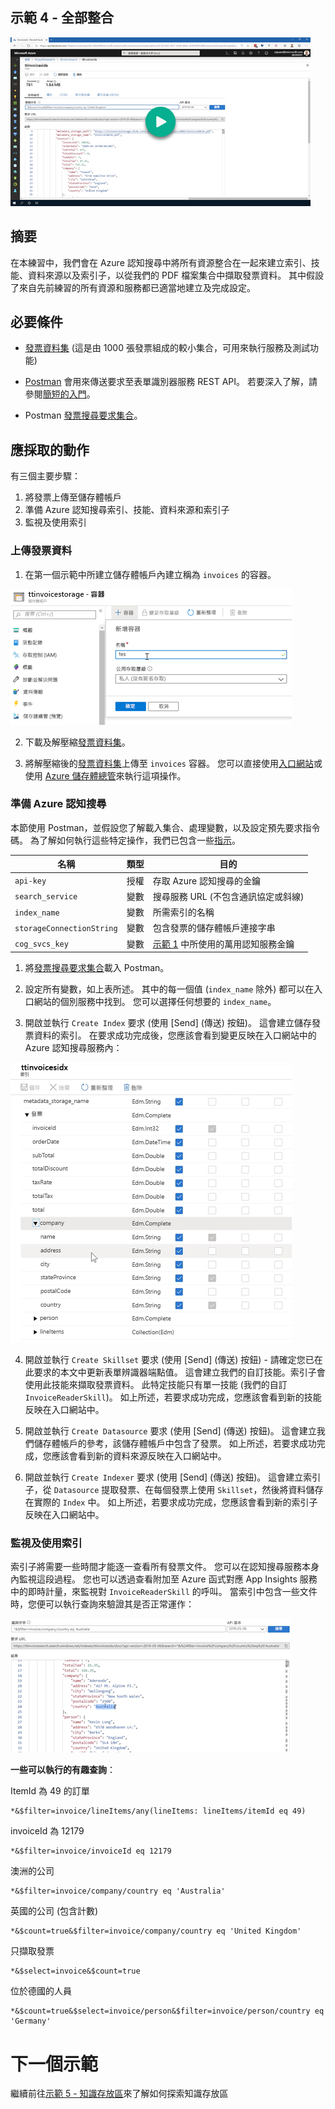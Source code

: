 ## <a name="demo-4---tying-it-all-together"></a>示範 4 - 全部整合

[![示範 4](images/demo4.png)](https://globaleventcdn.blob.core.windows.net/assets/aiml/aiml10/videos/Demo4.mp4 "示範 4")

## <a name="summary"></a>摘要
在本練習中，我們會在 Azure 認知搜尋中將所有資源整合在一起來建立索引、技能、資料來源以及索引子，以從我們的 PDF 檔案集合中擷取發票資料。 其中假設了來自先前練習的所有資源和服務都已適當地建立及完成設定。


## <a name="what-you-need"></a>必要條件
- [發票資料集](https://globaleventcdn.blob.core.windows.net/assets/aiml/aiml10/data/invoices_1000.zip) (這是由 1000 張發票組成的較小集合，可用來執行服務及測試功能)


- [Postman](https://www.getpostman.com/) 會用來傳送要求至表單識別器服務 REST API。 若要深入了解，請參閱[簡短的入門](postman.md)。

- Postman [發票搜尋要求集合](src/Collections/Invoice_Search.postman_collection.json)。

## <a name="what-to-do"></a>應採取的動作

有三個主要步驟：
1. 將發票上傳至儲存體帳戶
2. 準備 Azure 認知搜尋索引、技能、資料來源和索引子
3. 監視及使用索引

### <a name="upload-invoice-data"></a>上傳發票資料


1. 在第一個示範中所建立儲存體帳戶內建立稱為 `invoices` 的容器。

[![建立容器](images/create_container.png)](https://docs.microsoft.com/en-us/azure/storage/blobs/storage-quickstart-blobs-portal?WT.mc_id=msignitethetour2019-github-aiml10 "建立容器")

2. 下載及解壓縮[發票資料集](https://globaleventcdn.blob.core.windows.net/assets/aiml/aiml10/data/invoices_1000.zip)。

3. 將解壓縮後的[發票資料集](https://globaleventcdn.blob.core.windows.net/assets/aiml/aiml10/data/invoices_1000.zip)上傳至 `invoices` 容器。 您可以直接使用[入口網站](https://docs.microsoft.com/en-us/azure/storage/blobs/storage-quickstart-blobs-portal?WT.mc_id=msignitethetour2019-github-aiml10#upload-a-block-blob)或使用 [Azure 儲存體總管](https://docs.microsoft.com/en-us/azure/vs-azure-tools-storage-explorer-blobs?WT.mc_id=msignitethetour2019-github-aiml10)來執行這項操作。

### <a name="prepare-azure-search"></a>準備 Azure 認知搜尋

本節使用 Postman，並假設您了解載入集合、處理變數，以及設定預先要求指令碼。 為了解如何執行這些特定操作，我們已包含一些[指示](postman.md)。

| 名稱                       | 類型                            | 目的                    |
| -------------------------- | ------------------------------- | ------------------------- |
| `api-key`       | 授權         | 存取 Azure 認知搜尋的金鑰  |
| `search_service`       | 變數         | 搜尋服務 URL (不包含通訊協定或斜線)  |
| `index_name`       | 變數         | 所需索引的名稱  |
| `storageConnectionString`       | 變數         | 包含發票的儲存體帳戶連接字串  |
| `cog_svcs_key`       | 變數         | [示範 1](demo1.md) 中所使用的萬用認知服務金鑰  |

1. 將[發票搜尋要求集合](src/Collections/Invoice_Search.postman_collection.json)載入 Postman。

2. 設定所有變數，如上表所述。 其中的每一個值 (`index_name` 除外) 都可以在入口網站的個別服務中找到。 您可以選擇任何想要的 `index_name`。

3. 開啟並執行 `Create Index` 要求 (使用 [Send] \(傳送\) 按鈕)。 這會建立儲存發票資料的索引。 在要求成功完成後，您應該會看到變更反映在入口網站中的 Azure 認知搜尋服務內：

![索引](images/index.png "索引")

4. 開啟並執行 `Create Skillset` 要求 (使用 [Send] \(傳送\) 按鈕) - 請確定您已在此要求的本文中更新表單辨識器端點值。 這會建立我們的自訂技能。索引子會使用此技能來擷取發票資料。 此特定技能只有單一技能 (我們的自訂 `InvoiceReaderSkill`)。 如上所述，若要求成功完成，您應該會看到新的技能反映在入口網站中。

5. 開啟並執行 `Create Datasource` 要求 (使用 [Send] \(傳送\) 按鈕)。 這會建立我們儲存體帳戶的參考，該儲存體帳戶中包含了發票。 如上所述，若要求成功完成，您應該會看到新的資料來源反映在入口網站中。

6. 開啟並執行 `Create Indexer` 要求 (使用 [Send] \(傳送\) 按鈕)。 這會建立索引子，從 `Datasource` 提取發票、在每個發票上使用 `Skillset`，然後將資料儲存在實際的 `Index` 中。 如上所述，若要求成功完成，您應該會看到新的索引子反映在入口網站中。


### <a name="monitor-and-use-index"></a>監視及使用索引
索引子將需要一些時間才能逐一查看所有發票文件。 您可以在認知搜尋服務本身內監視這段過程。 您也可以透過查看附加至 Azure 函式對應 App Insights 服務中的即時計量，來監視對 `InvoiceReaderSkill` 的呼叫。 當索引中包含一些文件時，您便可以執行查詢來驗證其是否正常運作：

![Azure 認知搜尋查詢](images/queries.png "Azure 認知搜尋查詢")

**一些可以執行的有趣查詢**：

ItemId 為 49 的訂單
```
*&$filter=invoice/lineItems/any(lineItems: lineItems/itemId eq 49)
```

invoiceId 為 12179
```
*&$filter=invoice/invoiceId eq 12179
```

澳洲的公司
```
*&$filter=invoice/company/country eq 'Australia'
```

英國的公司 (包含計數)
```
*&$count=true&$filter=invoice/company/country eq 'United Kingdom'
```

只擷取發票
```
*&$select=invoice&$count=true
```

位於德國的人員
```
*&$count=true&$select=invoice/person&$filter=invoice/person/country eq 'Germany'
```

# <a name="next-demo"></a>下一個示範
繼續前往[示範 5 - 知識存放區](demo5.md)來了解如何探索知識存放區
